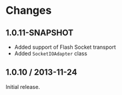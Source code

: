 Changes
=======================

1.0.11-SNAPSHOT
-----------------------

* Added support of Flash Socket transport
* Added `SocketIOAdapter` class

1.0.10 / 2013-11-24
-----------------------

Initial release.